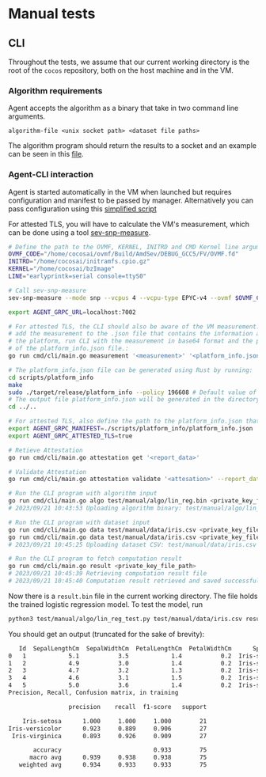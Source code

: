 # Manual tests

## CLI

Throughout the tests, we assume that our current working directory is the root of the `cocos` repository, both on the host machine and in the VM.

### Algorithm requirements

Agent accepts the algorithm as a binary that take in two command line arguments.
```shell
algorithm-file <unix socket path> <dataset file paths> 
```

The algorithm program should return the results to a socket and an example can be seen in this [file](./algo/lin_reg.py).

### Agent-CLI interaction

Agent is started automatically in the VM when launched but requires configuration and manifest to be passed by manager. Alternatively you can pass configuration using this [simplified script](./agent-config/main.go)

For attested TLS, you will have to calculate the VM's measurement, which can be done using a tool [sev-snp-measure](https://pypi.org/project/sev-snp-measure/).

```bash
# Define the path to the OVMF, KERNEL, INITRD and CMD Kernel line arguments.
OVMF_CODE="/home/cocosai/ovmf/Build/AmdSev/DEBUG_GCC5/FV/OVMF.fd"
INITRD="/home/cocosai/initramfs.cpio.gz"
KERNEL="/home/cocosai/bzImage"
LINE="earlyprintk=serial console=ttyS0"

# Call sev-snp-measure
sev-snp-measure --mode snp --vcpus 4 --vcpu-type EPYC-v4 --ovmf $OVMF_CODE --kernel $KERNEL --initrd $INITRD --append "$LINE" --output-format base64
```

```sh
export AGENT_GRPC_URL=localhost:7002

# For attested TLS, the CLI should also be aware of the VM measurement. To 
# add the measurement to the .json file that contains the information about 
# the platform, run CLI with the measurement in base64 format and the path 
# of the platform_info.json file.:
go run cmd/cli/main.go measurement '<measurement>' '<platform_info.json>'

# The platform_info.json file can be generated using Rust by running:
cd scripts/platform_info
make
sudo ./target/release/platform_info --policy 196608 # Default value of the policy should be 196608
# The output file platform_info.json will be generated in the directory from which the executable has been called.
cd ../..

# For attested TLS, also define the path to the platform_info.json that contains reference values for the fields of the attestation report
export AGENT_GRPC_MANIFEST=./scripts/platform_info/platform_info.json
export AGENT_GRPC_ATTESTED_TLS=true

# Retieve Attestation
go run cmd/cli/main.go attestation get '<report_data>'

# Validate Attestation
go run cmd/cli/main.go attestation validate '<attesation>' --report_data '<report_data>'

# Run the CLI program with algorithm input
go run cmd/cli/main.go algo test/manual/algo/lin_reg.bin <private_key_file_path>
# 2023/09/21 10:43:53 Uploading algorithm binary: test/manual/algo/lin_reg.bin

# Run the CLI program with dataset input
go run cmd/cli/main.go data test/manual/data/iris.csv <private_key_file_path>
go run cmd/cli/main.go data test/manual/data/iris.csv <private_key_file_path>
# 2023/09/21 10:45:25 Uploading dataset CSV: test/manual/data/iris.csv

# Run the CLI program to fetch computation result
go run cmd/cli/main.go result <private_key_file_path>
# 2023/09/21 10:45:39 Retrieving computation result file
# 2023/09/21 10:45:40 Computation result retrieved and saved successfully!
```

Now there is a `result.bin` file in the current working directory. The file holds the trained logistic regression model. To test the model, run

```sh
python3 test/manual/algo/lin_reg_test.py test/manual/data/iris.csv result.bin
```

You should get an output (truncated for the sake of brevity):

```sh
   Id  SepalLengthCm  SepalWidthCm  PetalLengthCm  PetalWidthCm      Species
0   1            5.1           3.5            1.4           0.2  Iris-setosa
1   2            4.9           3.0            1.4           0.2  Iris-setosa
2   3            4.7           3.2            1.3           0.2  Iris-setosa
3   4            4.6           3.1            1.5           0.2  Iris-setosa
4   5            5.0           3.6            1.4           0.2  Iris-setosa
Precision, Recall, Confusion matrix, in training

                 precision    recall  f1-score   support

    Iris-setosa      1.000     1.000     1.000        21
Iris-versicolor      0.923     0.889     0.906        27
 Iris-virginica      0.893     0.926     0.909        27

       accuracy                          0.933        75
      macro avg      0.939     0.938     0.938        75
   weighted avg      0.934     0.933     0.933        75
```
